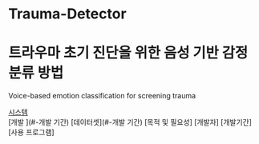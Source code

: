 # Trauma-Detector
# 트라우마 초기 진단을 위한 음성 기반 감정 분류 방법
Voice-based emotion classification for screening trauma

[시스템 ](#-시스템-설명)  
[개발  ](#-개발 기간)
[데이터셋](#-개발 기간)
[목적 및 필요성]
[개발자]
[개발기간]
[사용 프로그램]
